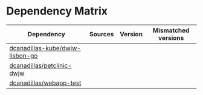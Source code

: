 # Dependency Matrix

Dependency | Sources | Version | Mismatched versions
---------- | ------- | ------- | -------------------
[dcanadillas-kube/dwjw-lisbon-go](https://github.com/dcanadillas-kube/dwjw-lisbon-go.git) |  | []() | 
[dcanadillas/petclinic-dwjw](https://github.com/dcanadillas/petclinic-dwjw.git) |  | []() | 
[dcanadillas/webapp-test](https://github.com/dcanadillas/webapp-test.git) |  | []() | 
